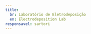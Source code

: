 ```yaml
---
title:
  br: Laboratório de Eletrodeposição
  en: Electrodeposition Lab
responsavel: sartori
---
```

